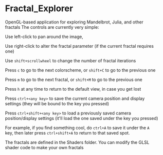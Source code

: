 # Fractal_Explorer
OpenGL-based application for exploring Mandelbrot, Julia, and other fractals
The controls are currently very simple:

Use left-click to pan around the image,

Use right-click to alter the fractal parameter (if the current fractal requires one)

Use `shift+scrollwheel` to change the number of fractal iterations

Press `c` to go to the next colorscheme, or `shift+C` to go to the previous one

Press `m` to go to the next fractal, or `shift+M` to go to the previous one

Press `h` at any time to return to the default view, in case you get lost

Press `ctrl+<any key>` to save the current camera position and display settings (they will be bound to the key you pressed)

Press `ctrl+shift+<any key>` to load a previously saved camera position/display settings (it'll load the one saved under the key you pressed)

For example, if you find something cool, do `ctrl+A` to save it under the `A` key, then later press `ctrl+shift+A` to return to that saved spot.

The fractals are defined in the Shaders folder. You can modify the GLSL shader code to make your own fractals
